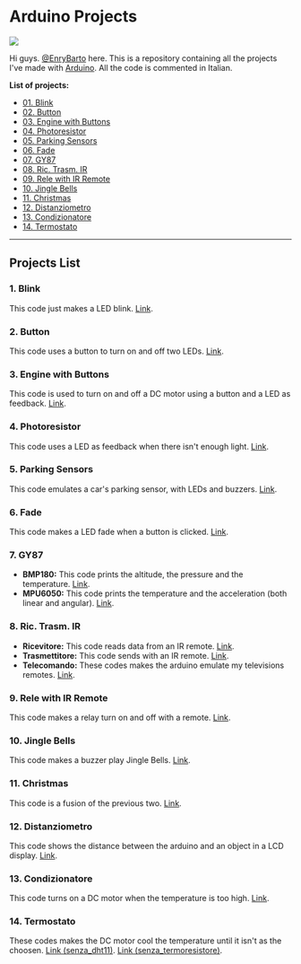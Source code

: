 # Arduino Projects

![](https://media.giphy.com/media/kwCL0wIRPuO6loPGQ7/giphy.gif)

Hi guys. [@EnryBarto](https://github.com/EnryBarto) here.
This is a repository containing all the projects I've made with [Arduino](https://arduino.cc).
All the code is commented in Italian.


**List of projects:**
* [01. Blink](#1-Blink)
* [02. Button](#2-Button)
* [03. Engine with Buttons](#3-Engine-with-Buttons)
* [04. Photoresistor](#4-Photoresistor)
* [05. Parking Sensors](#5-Parking-Sensors)
* [06. Fade](#6-Fade)
* [07. GY87](#7-GY87)
* [08. Ric. Trasm. IR](#8-Ric.-Trasm.-IR)
* [09. Rele with IR Remote](#9-Rele-with-IR-Remote)
* [10. Jingle Bells](#10-Jingle-Bells)
* [11. Christmas](#11-Christmas)
* [12. Distanziometro](#12-Distanziometro)
* [13. Condizionatore](#13-Condizionatore)
* [14. Termostato](#14-Termostato)

---

## Projects List

### 1. Blink

This code just makes a LED blink. [Link](/1-Blink).

### 2. Button

This code uses a button to turn on and off two LEDs. [Link](/2-Button).

### 3. Engine with Buttons

This code is used to turn on and off a DC motor using a button and a LED as feedback. [Link](/3-Engine-with-Buttons).

### 4. Photoresistor

This code uses a LED as feedback when there isn't enough light. [Link](/4-Photoresistor).

### 5. Parking Sensors

This code emulates a car's parking sensor, with LEDs and buzzers. [Link](/5-Parking-sensors).

### 6. Fade

This code makes a LED fade when a button is clicked. [Link](/6-Fade).

### 7. GY87

* **BMP180:** This code prints the altitude, the pressure and the temperature. [Link](/7-GY87/BMP180).
* **MPU6050:** This code prints the temperature and the acceleration (both linear and angular). [Link](/7-GY87/MPU6050).

### 8. Ric. Trasm. IR

* **Ricevitore:** This code reads data from an IR remote. [Link](/8-Ric-Trasm-IR/Ricevitore).
* **Trasmettitore:** This code sends with an IR remote. [Link](/8-Ric-Trasm-IR/Trasmettitore).
* **Telecomando:** These codes makes the arduino emulate my televisions remotes. [Link](8-Ric-Trasm-IR/Telecomando).

### 9. Rele with IR Remote

This code makes a relay turn on and off with a remote. [Link](/9-Rele-whit-IRremote).

### 10. Jingle Bells

This code makes a buzzer play Jingle Bells. [Link](/10-Jingle-bells).

### 11. Christmas

This code is a fusion of the previous two. [Link](/11-Christmas).

### 12. Distanziometro

This code shows the distance between the arduino and an object in a LCD display. [Link](/12-Distanziometro).

### 13. Condizionatore

This code turns on a DC motor when the temperature is too high. [Link](/13-Condizionatore).

### 14. Termostato

These codes makes the DC motor cool the temperature until it isn't as the choosen. [Link (senza_dht11)](/14-Termostato/senza_dht11). [Link (senza_termoresistore)](/14-Termostato/senza_termoresistore).
